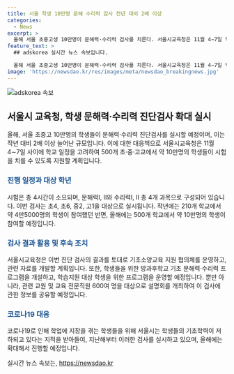 ```yaml
---
title: 서울 학생 10만명 문해 수리력 검사 전년 대비 2배 이상
categories:
  - News
excerpt: >
  올해 서울 초중고생 10만명이 문해력·수리력 검사를 치른다. 서울시교육청은 11월 4∼7일 학교 일정을 고려해 500개 학교 약 10만명의 학생을 대상으로 이 검사를 실시한다. 과목은 문해력Ⅰ, Ⅱ와 수리력Ⅰ, Ⅱ 등 4개이며, 초4, 초6, 중2, 고1을 대상으로 한다. 이는 전년 대비 2배 이상 늘어난 수치이다. 이러한 증가는 코로나19 여파로 인해 학생들의 기초학력이 떨어진다는 지적을 받은 데 기인하며, 결과를 바탕으로 교육 지원 및 후학교 프로그램을 운영한다.
feature_text: >
  ## adskorea 실시간 뉴스 속보입니다.

  올해 서울 초중고생 10만명이 문해력·수리력 검사를 치른다. 서울시교육청은 11월 4∼7일 학교 일정을 고려해 500개 학교 약 10만명의 학생을 대상으로 이 검사를 실시한다. 과목은 문해력Ⅰ, Ⅱ와 수리력Ⅰ, Ⅱ 등 4개이며, 초4, 초6, 중2, 고1을 대상으로 한다. 이는 전년 대비 2배 이상 늘어난 수치이다. 이러한 증가는 코로나19 여파로 인해 학생들의 기초학력이 떨어진다는 지적을 받은 데 기인하며, 결과를 바탕으로 교육 지원 및 후학교 프로그램을 운영한다.
image: 'https://newsdao.kr/res/images/meta/newsdao_breakingnews.jpg'
---
```


<p><img src="https://newsdao.kr/res/images/meta/newsdao_breakingnews.jpg" alt="adskorea 속보" /></p>

<h2 data-ke-size="size26">서울시 교육청, 학생 문해력·수리력 진단검사 확대 실시</h2>

<p data-ke-size="size16">올해, 서울 초중고 10만명의 학생들이 문해력·수리력 진단검사를 실시할 예정이며, 이는 작년 대비 2배 이상 늘어난 규모입니다. 이에 대한 대응책으로 서울시교육청은 11월 4∼7일 사이에 학교 일정을 고려하여 500개 초·중·고교에서 약 10만명의 학생들이 시험을 치를 수 있도록 지원할 계획입니다.</p>

<h3><b><span style="color: #1a5490;">진행 일정과 대상 학년</span></b></h3>

<p data-ke-size="size16">시험은 총 4시간이 소요되며, 문해력Ⅰ, Ⅱ와 수리력Ⅰ, Ⅱ 총 4개 과목으로 구성되어 있습니다. 이번 검사는 초4, 초6, 중2, 고1을 대상으로 실시됩니다. 작년에는 210개 학교에서 약 4만5000명의 학생이 참여했던 반면, 올해에는 500개 학교에서 약 10만명의 학생이 참여할 예정입니다.</p>

<h3><b><span style="color: #1a5490;">검사 결과 활용 및 후속 조치</span></b></h3>

<p data-ke-size="size16">서울시교육청은 이번 진단 검사의 결과를 토대로 기초소양교육 지원 협의체를 운영하고, 관련 자료를 개발할 계획입니다. 또한, 학생들을 위한 방과후학교 기초 문해력·수리력 프로그램을 개설하고, 학습지원 대상 학생을 위한 프로그램을 운영할 예정입니다. 뿐만 아니라, 관련 교원 및 교육 전문직원 600여 명을 대상으로 설명회를 개최하여 이 검사에 관한 정보를 공유할 예정입니다.</p>

<h3><b><span style="color: #1a5490;">코로나19 대응</span></b></h3>

<p data-ke-size="size16">코로나19로 인해 학업에 지장을 겪는 학생들을 위해 서울시는 학생들의 기초학력이 저하되고 있다는 지적을 받아들여, 지난해부터 이러한 검사를 실시하고 있으며, 올해에는 확대해서 진행할 예정입니다.</p>
실시간 뉴스 속보는, <a href="https://newsdao.kr" rel="dofollow">https://newsdao.kr</a>


